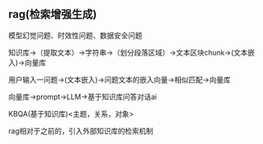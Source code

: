 ## rag(检索增强生成)

模型幻觉问题、时效性问题、数据安全问题

知识库->（提取文本）->字符串->（划分段落区域）->文本区块chunk->(文本嵌入)->向量库

用户输入一问题->(文本嵌入)->问题文本的嵌入向量->相似匹配->向量库

向量库->prompt->LLM->基于知识库问答对话ai

KBQA(基于知识库)<主题，关系，对象>

rag相对于之前的，引入外部知识库的检索机制